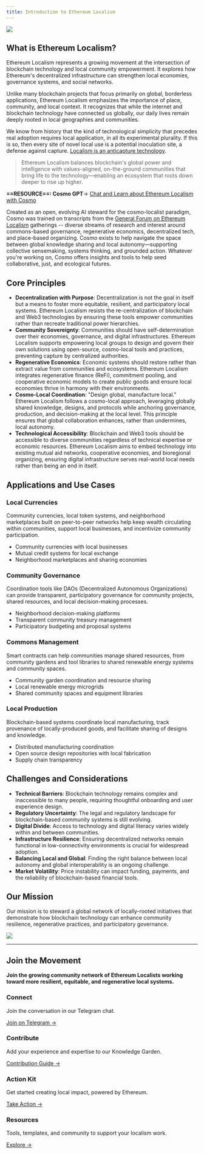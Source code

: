 ```yaml
---
title: Introduction to Ethereum Localism
---
```

![](assets/whatisethereum.png)

## What is Ethereum Localism?

Ethereum Localism represents a growing movement at the intersection of blockchain technology and local community empowerment. It explores how Ethereum's decentralized infrastructure can strengthen local economies, governance systems, and social networks.

Unlike many blockchain projects that focus primarily on global, borderless applications, Ethereum Localism emphasizes the importance of place, community, and local context. It recognizes that while the internet and blockchain technology have connected us globally, our daily lives remain deeply rooted in local geographies and communities.

We know from history that the kind of technological simplicity that precedes real adoption requires local application, in all its experimental plurality. If this is so, then every site of novel local use is a potential inoculation site, a defense against capture. [Localism is an anticapture technology](library/GFEL/GFEL-Announcement-2023).

> Ethereum Localism balances blockchain's global power and intelligence with values-aligned, on-the-ground communities that bring life to the technology—enabling an ecosystem that roots down deeper to rise up higher.


**==RESOURCE==: Cosmo GPT**→ [Chat and Learn about Ethereum Localism with Cosmo](https://chatgpt.com/g/g-67bcda8bdffc8191bb45c9aa78064051-cosmo)

Created as an open, evolving AI steward for the cosmo-localist paradigm, Cosmo was trained on transcripts from the [General Forum on Ethereum Localism](/library/GFEL) gatherings -- diverse streams of research and interest around commons-based governance, regenerative economics, decentralized tech, and place-based organizing. Cosmo exists to help navigate the space between global knowledge sharing and local autonomy—supporting collective sensemaking, systems thinking, and grounded action. Whatever you're working on, Cosmo offers insights and tools to help seed collaborative, just, and ecological futures.

## Core Principles

- **Decentralization with Purpose**: Decentralization is not the goal in itself but a means to foster more equitable, resilient, and participatory local systems. Ethereum Localism resists the re-centralization of blockchain and Web3 technologies by ensuring these tools empower communities rather than recreate traditional power hierarchies.
- **Community Sovereignty**: Communities should have self-determination over their economies, governance, and digital infrastructures. Ethereum Localism supports empowering local groups to design and govern their own solutions using open-source, cosmo-local tools and practices, preventing capture by centralized authorities.
- **Regenerative Economics**: Economic systems should restore rather than extract value from communities and ecosystems. Ethereum Localism integrates regenerative finance (ReFi), commitment pooling, and cooperative economic models to create public goods and ensure local economies thrive in harmony with their environments.
- **Cosmo-Local Coordination**: "Design global, manufacture local." Ethereum Localism follows a cosmo-local approach, leveraging globally shared knowledge, designs, and protocols while anchoring governance, production, and decision-making at the local level. This principle ensures that global collaboration enhances, rather than undermines, local autonomy.
- **Technological Accessibility**: Blockchain and Web3 tools should be accessible to diverse communities regardless of technical expertise or economic resources. Ethereum Localism aims to embed technology into existing mutual aid networks, cooperative economies, and bioregional organizing, ensuring digital infrastructure serves real-world local needs rather than being an end in itself.

## Applications and Use Cases

### Local Currencies
Community currencies, local token systems, and neighborhood marketplaces built on peer-to-peer networks help keep wealth circulating within communities, support local businesses, and incentivize community participation.

- Community currencies with local businesses
- Mutual credit systems for local exchange
- Neighborhood marketplaces and sharing economies
### Community Governance
Coordination tools like DAOs (Decentralized Autonomous Organizations) can provide transparent, participatory governance for community projects, shared resources, and local decision-making processes.

- Neighborhood decision-making platforms
- Transparent community treasury management
- Participatory budgeting and proposal systems
### Commons Management
Smart contracts can help communities manage shared resources, from community gardens and tool libraries to shared renewable energy systems and community spaces.

- Community garden coordination and resource sharing
- Local renewable energy microgrids
- Shared community spaces and equipment libraries
### Local Production
Blockchain-based systems coordinate local manufacturing, track provenance of locally-produced goods, and facilitate sharing of designs and knowledge.

- Distributed manufacturing coordination
- Open source design repositories with local fabrication
- Supply chain transparency
## Challenges and Considerations

- **Technical Barriers**: Blockchain technology remains complex and inaccessible to many people, requiring thoughtful onboarding and user experience design.
- **Regulatory Uncertainty**: The legal and regulatory landscape for blockchain-based community systems is still evolving.
- **Digital Divide**: Access to technology and digital literacy varies widely within and between communities.
- **Infrastructure Resilience**: Ensuring decentralized networks remain functional in low-connectivity environments is crucial for widespread adoption.
- **Balancing Local and Global**: Finding the right balance between local autonomy and global interoperability is an ongoing challenge.
- **Market Volatility**: Price instability can impact funding, payments, and the reliability of blockchain-based financial tools.
## Our Mission

Our mission is to steward a global network of locally-rooted initiatives that demonstrate how blockchain technology can enhance community resilience, regenerative practices, and participatory governance.

![](assets/goat.jpeg)

---
## Join the Movement

**Join the growing community network of Ethereum Localists working toward more resilient, equitable, and regenerative local systems.**
<div class="home-grid">
  <div class="home-card">
    <h3>Connect</h3>
    <p>Join the conversation in our Telegram chat.</p>
    <a href="https://t.me/+5Enk4J4d98MyMDkx">Join on Telegram →</a>
  </div>

  <div class="home-card">
    <h3>Contribute</h3>
    <p>Add your experience and expertise to our Knowledge Garden.</p>
    <a href="/introduction">Contribution Guide →</a>
  </div>
  
  <div class="home-card">
    <h3>Action Kit</h3>
    <p>Get started creating local impact, powered by Ethereum.</p>
    <a href="/introduction/action-kit">Take Action →</a>
  </div>
    
  <div class="home-card">
    <h3>Resources</h3>
    <p>Tools, templates, and community to support your localism work.</p>
    <a href="/resources">Explore →</a>
  </div>
</div>


